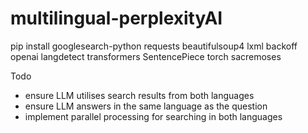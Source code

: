 # multilingual-perplexityAI

pip install googlesearch-python requests beautifulsoup4 lxml backoff openai langdetect transformers SentencePiece torch sacremoses

Todo
- ensure LLM utilises search results from both languages 
- ensure LLM answers in the same language as the question
- implement parallel processing for searching in both languages
